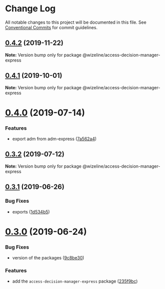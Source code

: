 # Change Log

All notable changes to this project will be documented in this file.
See [Conventional Commits](https://conventionalcommits.org) for commit guidelines.

## [0.4.2](https://github.com/wizeline/access-decision-manager/compare/v0.4.1...v0.4.2) (2019-11-22)

**Note:** Version bump only for package @wizeline/access-decision-manager-express





## [0.4.1](https://github.com/wizeline/access-decision-manager/compare/v0.4.0...v0.4.1) (2019-10-01)

**Note:** Version bump only for package @wizeline/access-decision-manager-express





# [0.4.0](https://github.com/wizeline/access-decision-manager/compare/v0.3.2...v0.4.0) (2019-07-14)


### Features

* export adm from adm-express ([7a562a4](https://github.com/wizeline/access-decision-manager/commit/7a562a4))





## [0.3.2](https://github.com/wizeline/access-decision-manager/compare/v0.3.1...v0.3.2) (2019-07-12)

**Note:** Version bump only for package @wizeline/access-decision-manager-express





## [0.3.1](https://github.com/wizeline/access-decision-manager/compare/v0.3.0...v0.3.1) (2019-06-26)


### Bug Fixes

* exports ([1d534b5](https://github.com/wizeline/access-decision-manager/commit/1d534b5))





# [0.3.0](https://github.com/wizeline/access-decision-manager/compare/v0.1.0...v0.3.0) (2019-06-24)


### Bug Fixes

* version of the packages ([9c8be30](https://github.com/wizeline/access-decision-manager/commit/9c8be30))


### Features

* add the `access-decision-manager-express` package ([235f9bc](https://github.com/wizeline/access-decision-manager/commit/235f9bc))
